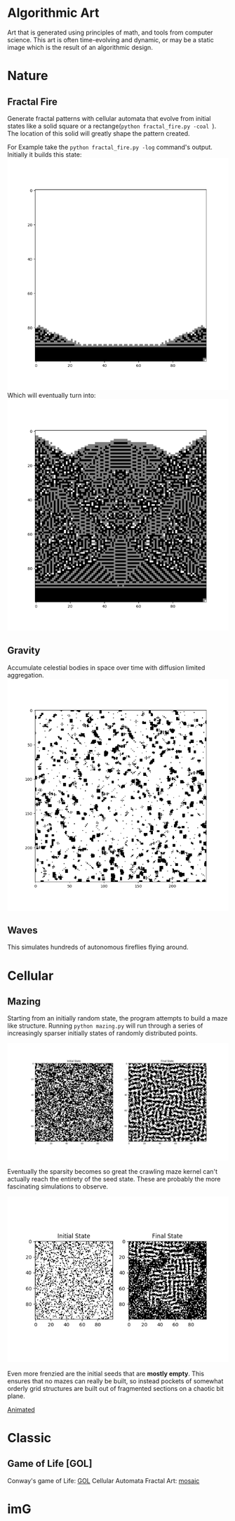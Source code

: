 # **Algorithmic Art**
Art that is generated using principles of math, 
and tools from computer science. This art is 
often time-evolving and dynamic, or may be a 
static image which is the result of an algorithmic 
design. 

# Nature
## Fractal Fire
Generate fractal patterns with cellular automata that evolve from initial states 
like a solid square or a rectange(```python fractal_fire.py -coal ```). The location of this solid will greatly shape
the pattern created. 

For Example take the ``python fractal_fire.py -log`` command's output. Initially it
builds this state:
![fire_place](https://raw.githubusercontent.com/TylersDurden/AlgorithmicArt/master/Nature/images/fireplace.png)
Which will eventually turn into:
![blazing](https://raw.githubusercontent.com/TylersDurden/AlgorithmicArt/master/Nature/images/pattern.png)

## Gravity 
Accumulate celestial bodies in space over time with diffusion limited aggregation. 
![galactic](https://raw.githubusercontent.com/TylersDurden/AlgorithmicArt/master/Nature/images/gen_galactic.png)

## Waves
This simulates hundreds of autonomous fireflies flying around. 

# Cellular

## Mazing 
Starting from an initially random state, the program attempts to build a maze like structure. 
Running ```python mazing.py``` will run through a series of increasingly sparser initially states
of randomly distributed points. 

![Example_Maze](https://raw.githubusercontent.com/TylersDurden/AlgorithmicArt/master/cellular/images/maze.png)

Eventually the sparsity becomes so great the crawling maze kernel can't actually reach the entirety of
the seed state. These are probably the more fascinating simulations to observe. 

![sparse_maze](https://raw.githubusercontent.com/TylersDurden/AlgorithmicArt/master/cellular/images/sparser_maze.png)

Even more frenzied are the initial seeds that are **mostly empty**. This ensures that no mazes can really be built,
so instead pockets of somewhat orderly grid structures are built out of fragmented sections on a chaotic bit plane. 

[Animated](https://raw.githubusercontent.com/TylersDurden/AlgorithmicArt/master/cellular/images/mazy.mp4)

# Classic
## Game of Life **[GOL]**
Conway's game of Life: 
[GOL](https://raw.githubusercontent.con/TylersDurden/AlgorithmicArt/master/Classic/images/GOL.mp4)
Cellular Automata Fractal Art: 
[mosaic](https://raw.githubuser.content.com/TylersDurden/AlgorithmicArt/master/Classic/images/mosaic.mp4)

# imG

